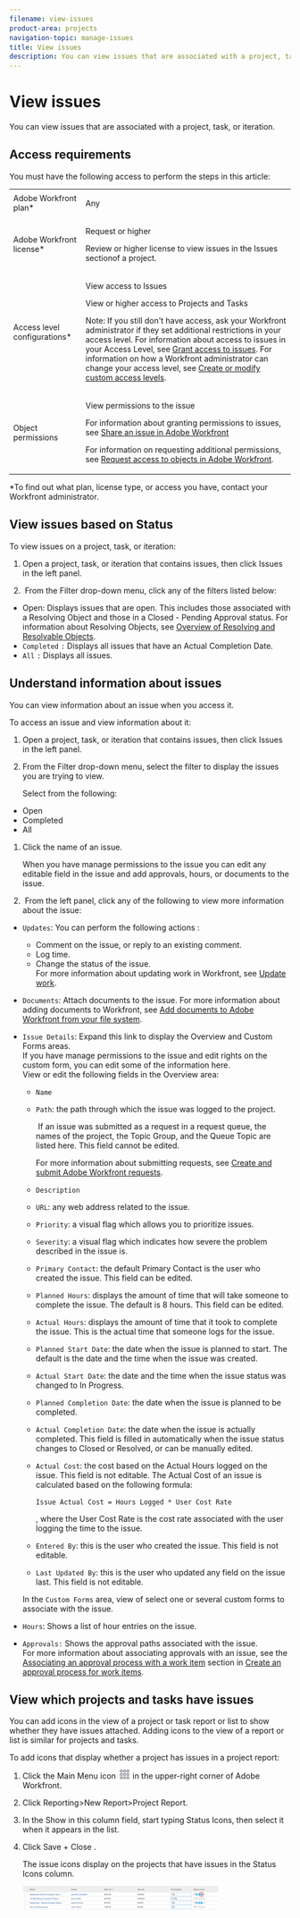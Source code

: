 ```yaml
---
filename: view-issues
product-area: projects
navigation-topic: manage-issues
title: View issues
description: You can view issues that are associated with a project, task, or iteration.
---
```


# View issues

You can view issues that are associated with&nbsp;a project, task, or iteration.

## Access requirements

You must have the following access to perform the steps in this article:

<table cellspacing="0"> 
 <col> 
 <col> 
 <tbody> 
  <tr> 
   <td role="rowheader">Adobe Workfront plan*</td> 
   <td> <p>Any</p> </td> 
  </tr> 
  <tr> 
   <td role="rowheader">Adobe Workfront license*</td> 
   <td> <p>Request or higher</p> <p>Review or higher license to view issues in the Issues sectionof a project.</p> </td> 
  </tr> 
  <tr> 
   <td role="rowheader">Access level configurations*</td> 
   <td> <p>View access to Issues</p> <p>View or higher access to Projects and Tasks</p> <p>Note: If you still don't have access, ask your Workfront administrator if they set additional restrictions in your access level. For information about access to issues in your Access Level, see <a href="../../../administration-and-setup/add-users/configure-and-grant-access/grant-access-issues.md" class="MCXref xref">Grant access to issues</a>. For information on how a Workfront administrator can change your access level, see <a href="../../../administration-and-setup/add-users/configure-and-grant-access/create-modify-access-levels.md" class="MCXref xref">Create or modify custom access levels</a>. </p> </td> 
  </tr> 
  <tr> 
   <td role="rowheader">Object permissions</td> 
   <td> <p>View permissions to the issue</p> <p> For information about granting permissions to issues, see <a href="../../../workfront-basics/grant-and-request-access-to-objects/share-an-issue.md" class="MCXref xref">Share an issue in Adobe Workfront</a></p> <p>For information on requesting additional permissions, see <a href="../../../workfront-basics/grant-and-request-access-to-objects/request-access.md" class="MCXref xref">Request access to objects in Adobe Workfront</a>.</p> </td> 
  </tr> 
 </tbody> 
</table>

&#42;To find out what plan, license type, or access you have, contact your Workfront administrator.

## View issues based on&nbsp;Status

To view issues on a project, task, or iteration:&nbsp;

1. Open a project, task, or iteration that contains issues, then click Issues in the left panel.  

1. &nbsp;From the Filter drop-down menu, click any of the filters listed below:

  * Open: Displays issues that are open. This includes those associated with a Resolving Object and those in a Closed - Pending Approval status. For information about Resolving Objects, see [Overview of Resolving and Resolvable Objects](../../../manage-work/issues/convert-issues/resolving-and-resolvable-objects.md).
  * `Completed` `:`&nbsp;Displays&nbsp;all issues that have an Actual&nbsp;Completion Date.&nbsp;
  * `All` `:`&nbsp;Displays&nbsp;all issues.

## Understand information about issues

You can view information about an issue when you access it.&nbsp;

To access an issue and view information about it:&nbsp;

1. Open a project, task, or iteration that contains issues, then click Issues in the left panel. 
1. From the Filter drop-down menu, select the filter to display the issues you are trying to view.

   Select from the following:

  * Open
  * Completed
  * All

1. Click the name of an issue.

   When you have manage permissions to the issue you can edit any editable field in the issue and add&nbsp;approvals, hours, or documents to the issue.

1. &nbsp;From the left panel, click any of the following to view more information about the issue:

  * `Updates`:&nbsp;You can perform the following actions :

    * Comment on the issue, or reply to an existing comment.&nbsp;
    * Log time.
    * Change the status of the issue.  
      For more information about updating work in Workfront, see [Update work](../../../workfront-basics/updating-work-items-and-viewing-updates/update-work.md).

  * `Documents`: Attach documents to the issue. For more information about adding documents to Workfront, see [Add documents to Adobe Workfront from your file system](../../../documents/adding-documents-to-workfront/add-documents-from-file-system.md).
  
  * `Issue Details`: Expand this link to display the Overview and Custom Forms areas.  
    If you have manage permissions to the issue and edit rights on the custom form, you can edit some of the information here.  
    View or edit the following fields in the Overview area:

    * `Name`
    * `Path`: the path through which the issue was logged to the project.

      &nbsp;If an issue was submitted as a request in&nbsp;a request queue, the names of the project, the Topic Group, and the Queue Topic are listed here. This field cannot be edited.

      For more information about submitting requests, see [Create and submit Adobe Workfront requests](../../../manage-work/requests/create-requests/create-submit-requests.md).
    
    * `Description`
    * `URL`: any web address related to the issue.
    * `Priority`: a visual flag which allows you to prioritize issues.&nbsp;
    * `Severity`:&nbsp;a visual flag which indicates&nbsp;how severe the problem described in the issue is.
    * `Primary Contact`: the default Primary Contact is the user who created the issue. This field can be edited.
    * `Planned Hours`: displays the amount of time that will take someone to complete the issue. The default is 8 hours. This field can be edited.
    * `Actual Hours`: displays the amount of time that&nbsp;it took to complete the issue. This is the actual time that someone logs for the issue.&nbsp;
    * `Planned Start Date`: the date when the issue is planned to start. The default is the date and the time when the issue was created.&nbsp;
    * `Actual Start Date`: the date and the time when the issue status was changed to In Progress.
    * `Planned Completion Date`: the date when the issue is planned to be completed.&nbsp;
    * `Actual Completion Date`: the date when the issue is actually completed. This field is filled in automatically when the issue status changes to Closed or Resolved, or can be manually edited.&nbsp;
    * `Actual Cost`: the cost based on the Actual Hours logged on the issue. This field is not editable. The Actual Cost of an issue is calculated based on the following formula:&nbsp;

      ```    
      Issue Actual Cost = Hours Logged * User Cost Rate
      ```    
    
      , where the User&nbsp;Cost Rate is the cost rate associated with the user logging the time to the issue.&nbsp;
    
    * `Entered By`: this is the user who created the issue. This field is not editable.
    * `Last Updated By`: this is the user who updated any field on the issue last. This field is not editable.&nbsp;

    In the `Custom Forms` area, view of select one or several custom forms to associate with the issue. 
  
  * `Hours`: Shows a list of hour entries on the issue.
  * `Approvals:` Shows the approval paths associated with the issue.  
    For more information about associating approvals with an issue, see the [Associating an approval process with a work item](../../../administration-and-setup/customize-workfront/configure-approval-milestone-processes/create-approval-processes.md#associating-the-approval-process-with-an-object) section in [Create an approval process for work items](../../../administration-and-setup/customize-workfront/configure-approval-milestone-processes/create-approval-processes.md).

## View which projects and&nbsp;tasks have issues

You can add icons in the view of a project or task report or list to show whether they have issues attached. Adding icons to the view of a report or list is similar for projects and tasks.&nbsp;

To add icons that display whether a project has issues in a project report:

<ol> 
 <li value="1"> <p>Click the <span class="bold">Main Menu</span> icon <img src="assets/main-menu-icon.png"> in the upper-right corner of Adobe Workfront.</p> </li> 
 <li value="2"> <p> Click Reporting>New Report>Project Report. </p> </li> 
 <li value="3">In the <span class="bold">Show in this column</span> field, start typing <span class="bold">Status Icons</span>, then select it when it appears in the list.</li> 
 <li value="4"> <p>Click <span class="bold">Save + Close</span> .</p> <p>The issue icons display on the projects that have issues in the <span class="bold">Status Icons</span> column.</p> <p> <img src="assets/project-list-with-issue-icon-350x42.png" alt="project_list_with_issue_icon.png" style="width: 350;height: 42;"> </p> </li> 
</ol>

